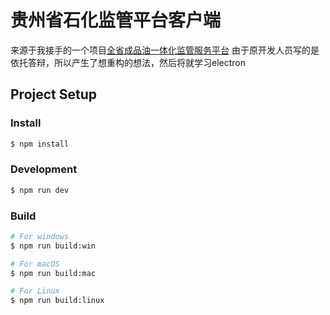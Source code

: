 # 贵州省石化监管平台客户端

来源于我接手的一个项目[全省成品油一体化监管服务平台](17.175.182.152:40004)
由于原开发人员写的是依托答辩，所以产生了想重构的想法，然后将就学习electron

## Project Setup

### Install

```bash
$ npm install
```

### Development

```bash
$ npm run dev
```

### Build

```bash
# For windows
$ npm run build:win

# For macOS
$ npm run build:mac

# For Linux
$ npm run build:linux
```
